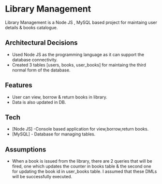 # Library Management

Library Management is a Node JS , MySQL based project for maintaing user details & books catalogue.

## Architectural Decisions

- Used Node JS as the programming language as it can support the database connectivity.
- Created 3 tables [users, books, user_books] for maintaing the third normal form of the database.

## Features

- User can view, borrow & return books in library.
- Data is also updated in DB.

## Tech

- [Node JS] -Console based application for view,borrow,return books.
- [MySQL] - Database for managing tables.

## Assumptions

- When a book is issued from the library, there are 2 queries that will be fired, one which updates the counter in books table & the second one for updating the book id in user_books table.
  I assumed that these DMLs will be successfully executed.
